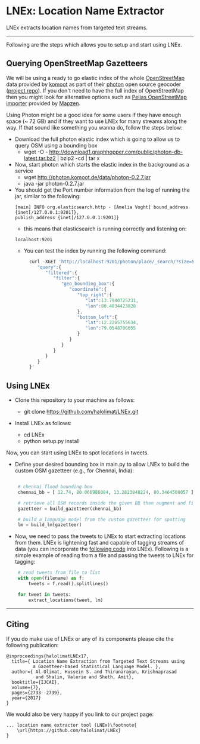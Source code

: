 # LNEx: Location Name Extractor #

LNEx extracts location names from targeted text streams.

---

Following are the steps which allows you to setup and start using LNEx.

## Querying OpenStreetMap Gazetteers  ##

We will be using a ready to go elastic index of the whole [OpenStreetMap](http://www.osm.org) data provided by [komoot](http://www.komoot.de) as part of their [photon](https://photon.komoot.de/) open source geocoder ([project repo](https://github.com/komoot/photon)). If you don't need to have the full index of OpenStreetMap then you might look for alternative options such as [Pelias OpenStreetMap importer](https://github.com/pelias/openstreetmap) provided by [Mapzen](https://www.mapzen.com/).

Using Photon might be a good idea for some users if they have enough space (~ 72 GB) and if they want to use LNEx for many streams along the way. If that sound like something you wanna do, follow the steps below:

 - Download the full photon elastic index which is going to allow us to query OSM using a bounding box
   - wget -O - http://download1.graphhopper.com/public/photon-db-latest.tar.bz2 | bzip2 -cd | tar x
 - Now, start photon which starts the elastic index in the background as a service
   - wget http://photon.komoot.de/data/photon-0.2.7.jar
   - java -jar photon-0.2.7.jar
 - You should get the Port number information from the log of running the jar, similar to the following:
   ```
   [main] INFO org.elasticsearch.http - [Amelia Voght] bound_address {inet[/127.0.0.1:9201]},
   publish_address {inet[/127.0.0.1:9201]}
   ```
   - this means that elasticsearch is running correctly and listening on:
   ```
   localhost:9201
   ```
   - You can test the index by running the following command:
     ```javascript
       curl -XGET 'http://localhost:9201/photon/place/_search/?size=5&pretty=1' -d '{
          "query":{
             "filtered":{
                "filter":{
                   "geo_bounding_box":{
                      "coordinate":{
                         "top_right":{
                            "lat":13.7940725231,
                            "lon":80.4034423828
                         },
                         "bottom_left":{
                            "lat":12.2205755634,
                            "lon":79.0548706055
                         }
                      }
                   }
                }
             }
          }
       }'
      ```

## Using LNEx ##

 - Clone this repository to your machine as follows:
   - git clone https://github.com/halolimat/LNEx.git

 - Install LNEx as follows:
   - cd LNEx
   - python setup.py install

Now, you can start using LNEx to spot locations in tweets.

 - Define your desired bounding box in main.py to allow LNEx to build the custom OSM gazetteer (e.g., for Chennai, India):

   ```python

    # chennai flood bounding box
    chennai_bb = [ 12.74, 80.066986084, 13.2823848224, 80.3464508057 ]

    # retrieve all OSM records inside the given BB then augment and filter the gazetteer
    gazetteer = build_gazetteer(chennai_bb)

    # build a language model from the custom gazetteer for spotting
    lm = build_lm(gazetteer)

   ```
 - Now, we need to pass the tweets to LNEx to start extracting locations from them. LNEx is lightening fast and capable of tagging streams of data (you can incorporate the [following code](https://github.com/tweepy/tweepy/blob/master/examples/streaming.py) into LNEx). Following is a simple example of reading from a file and passing the tweets to LNEx for tagging:
   ```python
    # read tweets from file to list
    with open(filename) as f:
        tweets = f.read().splitlines()

    for tweet in tweets:
        extract_locations(tweet, lm)
   ```
---

## Citing ##

If you do make use of LNEx or any of its components please cite the following publication:

    @inproceedings{halolimatLNEx17,
      title={ Location Name Extraction from Targeted Text Streams using
              a Gazetteer-based Statistical Language Model. },
      author={ Al-Olimat, Hussein S. and Thirunarayan, Krishnaprasad
               and Shalin, Valerie and Sheth, Amit},
      booktitle={IJCAI},
      volume={7},
      pages={2733--2739},
      year={2017}
    }

We would also be very happy if you link to our project page:

    ... location name extractor tool (LNEx)\footnote{
        \url{https://github.com/halolimat/LNEx}
    }
